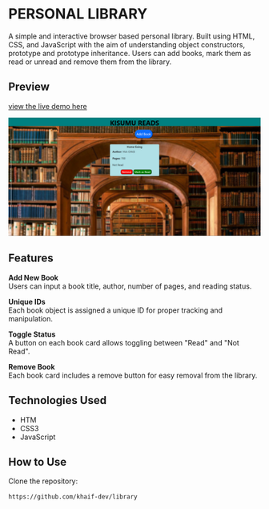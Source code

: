 # PERSONAL LIBRARY

A simple and interactive browser based personal library. Built using HTML, CSS, and JavaScript with the aim of understanding object constructors, prototype  and prototype inheritance.
Users can add books, mark them as read or unread and remove them from the library.

## Preview
[view the live demo here](https://khaif-dev.github.io/library/)

![Project Screenshot](./assets/Screenshot%202025-07-25%20095113.png)
## Features

**Add New Book**  
  Users can input a book title, author, number of pages, and reading status.  
  
**Unique IDs**  
  Each book object is assigned a unique ID for proper tracking and manipulation.  
  
**Toggle Status**  
  A button on each book card allows toggling between "Read" and "Not Read".  
  
**Remove Book**  
  Each book card includes a remove button for easy removal from the library.

## Technologies Used
- HTM
- CSS3
- JavaScript 

## How to Use

Clone the repository:
   ```bash
   https://github.com/khaif-dev/library



  
